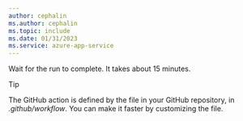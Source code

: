 ```yaml
---
author: cephalin
ms.author: cephalin
ms.topic: include
ms.date: 01/31/2023
ms.service: azure-app-service
---
```


Wait for the run to complete. It takes about 15 minutes.

> [!TIP]
> The GitHub action is defined by the file in your GitHub repository, in *.github/workflow*. You can make it faster by customizing the file.

